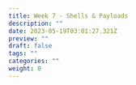```yaml
---
title: Week 7 - Shells & Payloads
description: ""
date: 2023-05-19T03:01:27.321Z
preview: ""
draft: false
tags: ""
categories: ""
weight: 0
---
```

#